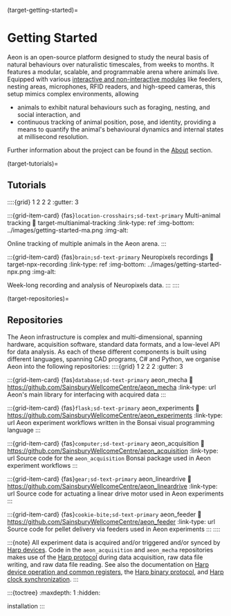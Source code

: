 (target-getting-started)=
# Getting Started

Aeon is an open-source platform designed to study the neural basis of natural behaviours over naturalistic timescales, from weeks to months. 
It features a modular, scalable, and programmable arena where animals live. 
Equipped with various [interactive and non-interactive modules](target-hardware) like feeders, nesting areas, microphones, RFID readers, and high-speed cameras, this setup mimics complex environments, allowing 
- animals to exhibit natural behaviours such as foraging, nesting, and social interaction, and
- continuous tracking of animal position, pose, and identity, providing a means to quantify the animal's behavioural dynamics and internal states at millisecond resolution. 

Further information about the project can be found in the 
[About](target-about) section.

(target-tutorials)=
## Tutorials
::::{grid} 1 2 2 2
:gutter: 3 

:::{grid-item-card} {fas}`location-crosshairs;sd-text-primary` Multi-animal tracking
:link: target-multianimal-tracking
:link-type: ref
:img-bottom: ../images/getting-started-ma.png
:img-alt:

Online tracking of multiple animals in the Aeon arena.
:::

:::{grid-item-card} {fas}`brain;sd-text-primary` Neuropixels recordings
:link: target-npx-recording
:link-type: ref
:img-bottom: ../images/getting-started-npx.png
:img-alt:

Week-long recording and analysis of Neuropixels data.
:::
::::

(target-repositories)=
## Repositories
The Aeon infrastructure is complex and multi-dimensional, spanning hardware, acquisition software, standard data formats, and a low-level API for data analysis. 
As each of these different components is built using different languages, spanning CAD programs, C# and Python, we organise Aeon into the following repositories:
::::{grid} 1 2 2 2
:gutter: 3 

:::{grid-item-card} {fas}`database;sd-text-primary` aeon_mecha
:link: https://github.com/SainsburyWellcomeCentre/aeon_mecha
:link-type: url
Aeon's main library for interfacing with acquired data
:::

:::{grid-item-card} {fas}`flask;sd-text-primary` aeon_experiments
:link: https://github.com/SainsburyWellcomeCentre/aeon_experiments
:link-type: url
Aeon experiment workflows written in the Bonsai visual programming language
:::

:::{grid-item-card} {fas}`computer;sd-text-primary` aeon_acquisition
:link: https://github.com/SainsburyWellcomeCentre/aeon_acquisition
:link-type: url
Source code for the `aeon_acquisition` Bonsai package used in 
Aeon experiment workflows
:::

:::{grid-item-card} {fas}`gear;sd-text-primary` aeon_lineardrive
:link: https://github.com/SainsburyWellcomeCentre/aeon_lineardrive
:link-type: url
Source code for actuating a linear drive motor used in Aeon experiments
:::

:::{grid-item-card} {fas}`cookie-bite;sd-text-primary` aeon_feeder
:link: https://github.com/SainsburyWellcomeCentre/aeon_feeder
:link-type: url
Source code for pellet delivery via feeders used in Aeon experiments
:::
::::

:::{note}
All experiment data is acquired and/or triggered and/or synced by 
[Harp devices](https://www.cf-hw.org/harp). 
Code in the `aeon_acquisition` and `aeon_mecha` repositories makes use of 
the [Harp protocol](harp-tech:articles/about) during data acquisition, 
raw data file writing, and raw data file reading. 
See also the documentation on 
[Harp device operation and common registers](harp-tech:protocol/Device), 
the [Harp binary protocol](harp-tech:protocol/BinaryProtocol-8bit), and 
[Harp clock synchronization](harp-tech:protocol/SynchronizationClock).
:::

:::{toctree}
:maxdepth: 1
:hidden:

installation
:::